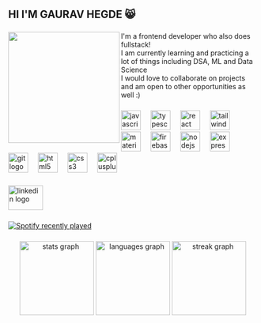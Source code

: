 <h2 align="left">HI I'M GAURAV HEGDE 😸</h2>

###

<img align="left" height="225" src="https://lh3.googleusercontent.com/pw/ADCreHfaSV6In1RJejjIAy0AnmMFOXMvo5YuRxuG7VkFWK5ZqYLojZWyHergKrJcXyyQNHvbiyFJ9kmxZXeoj5nthiYyqmIw-2UjBiJd7hOW5x3v6XgZGySSQfL_JvuKG1-O8FDiFr6fBs8dKO4jx8_K7R1hdzn1xDAqL2P8qleV4MMCqmcZGPOZzltQquSNDNI4dXzuKa8kLgNwU0YT23KRLHh_Xu_oAP0Stw9Uf5YtNxrsrm1XaygpkguUh_OgffT9u-7xb1Yrc5qu-asNA6YS4Exi4XVU0vtvyQ3JOFvz52ikOSBNmDoPYSR-ufeNvCR8o9Dea6_KPk-FI-8uT1VO6OR55G4hgqiy3C9l7t7uA4eiXgH6ERvQyBhLPTlAQDGK6vb-R2ijk8gumiGHR9AoC02O0MlwCttAAg4i4h-CbBwyYswOs1li5yB5ZFTCEv3YiUPrdTVqK0M3C1v1Rau7oh-sXGPAKnxdK2QUIjQck9cpy51stfcaCVqaBmJygW34HvghbhKZgXw_ONJmoA7-oJ0xWQQytUdx11_j-8JRwJeBP36ElBjMJxscMuu_EjOraMiGXk3OhJak4l_vPKAleyzCCbiLrtCEb7h8tc0Y7Nh8cOqhDitEkD7CB5PljNLniNRhix7lZZEAr89shOXFD_ndh_4UQhR9tbIS9TPOfr_8XNpTXr9S0T_oy0S52NyCqhtovgtJ3nj_e9_3ObeatMwrO0YoweCGD33Kxg0aBU2SXhHSoYs87c3GyZbpJivYxlxsbt1AUhaDzkvmJaVEfp4zvQl_tHSwbn3a3M3v-6luhI_BR7ltWvt8136YBefBDxlt_FLYwJjIdvI5K3ZJtmNn7Sfw-ojHRjftsj1O0M7-WQXyUhFW9N-C3DWUTGJVjMo34DHtHP1pGXrWiFj5qDpolgltlDbmlKst8QiGR-0xL6DSvbQD27PDI0OhYTbV6nbRKeQERcqi=w1716-h965-s-no-gm?authuser=0"  />

###

<p align="left">I'm a frontend developer who also does fullstack!<br>I am currently learning and practicing a lot of things including DSA, ML and Data Science<br>I would love to collaborate on projects and am open to other opportunities as well :)</p>

###

<div align="left">
  <img src="https://cdn.jsdelivr.net/gh/devicons/devicon/icons/javascript/javascript-original.svg" height="40" alt="javascript logo"  />
  <img width="12" />
  <img src="https://cdn.jsdelivr.net/gh/devicons/devicon/icons/typescript/typescript-plain.svg" height="40" alt="typescript logo"  />
  <img width="12" />
  <img src="https://cdn.jsdelivr.net/gh/devicons/devicon/icons/react/react-original.svg" height="40" alt="react logo"  />
  <img width="12" />
  <img src="https://cdn.jsdelivr.net/gh/devicons/devicon/icons/tailwindcss/tailwindcss-plain.svg" height="40" alt="tailwindcss logo"  />
  <img width="12" />
  <img src="https://cdn.jsdelivr.net/gh/devicons/devicon/icons/materialui/materialui-plain.svg" height="40" alt="materialui logo"  />
  <img width="12" />
  <img src="https://cdn.jsdelivr.net/gh/devicons/devicon/icons/firebase/firebase-plain.svg" height="40" alt="firebase logo"  />
  <img width="12" />
  <img src="https://cdn.jsdelivr.net/gh/devicons/devicon/icons/nodejs/nodejs-original.svg" height="40" alt="nodejs logo"  />
  <img width="12" />
  <img src="https://cdn.jsdelivr.net/gh/devicons/devicon/icons/express/express-original.svg" height="40" alt="express logo"  />
  <img width="12" />
  <img src="https://cdn.jsdelivr.net/gh/devicons/devicon/icons/git/git-plain.svg" height="40" alt="git logo"  />
  <img width="12" />
  <img src="https://cdn.jsdelivr.net/gh/devicons/devicon/icons/html5/html5-plain.svg" height="40" alt="html5 logo"  />
  <img width="12" />
  <img src="https://cdn.jsdelivr.net/gh/devicons/devicon/icons/css3/css3-plain.svg" height="40" alt="css3 logo"  />
  <img width="12" />
  <img src="https://cdn.jsdelivr.net/gh/devicons/devicon/icons/cplusplus/cplusplus-plain.svg" height="40" alt="cplusplus logo"  />
</div>

###

<div align="left">
  <a href="https://www.linkedin.com/in/gauravhegde/" target="_blank">
    <img src="https://raw.githubusercontent.com/maurodesouza/profile-readme-generator/master/src/assets/icons/social/linkedin/default.svg" width="70" height="50" alt="linkedin logo"  />
  </a>
</div>

###

<div align="left">
  <a href="https://open.spotify.com/user/gogohegde">
    <img src="https://spotify-recently-played-readme.vercel.app/api?user=gogohegde&count=1&unique=true" alt="Spotify recently played"  />
  </a>
</div>

###

<div align="center">
  <img src="https://github-readme-stats.vercel.app/api?username=gaurav-hegde&hide_title=true&hide_rank=false&show_icons=false&include_all_commits=true&count_private=true&disable_animations=false&theme=gotham&locale=en&hide_border=true&order=1" height="150" alt="stats graph"  />
  <img src="https://github-readme-stats.vercel.app/api/top-langs?username=gaurav-hegde&locale=en&hide_title=true&layout=compact&card_width=320&langs_count=5&theme=gotham&hide_border=true&order=2" height="150" alt="languages graph"  />
  <img src="https://streak-stats.demolab.com?user=gaurav-hegde&locale=en&mode=daily&theme=gotham&hide_border=true&border_radius=0&order=3" height="150" alt="streak graph"  />
</div>

###
